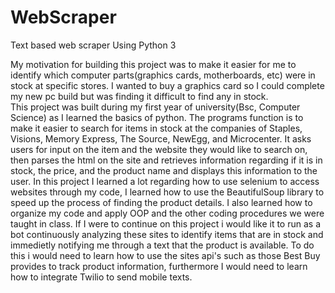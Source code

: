 # WebScraper
Text based web scraper Using Python 3

My motivation for building this project was to make it easier for me to identify which computer parts(graphics cards, motherboards, etc) were in stock at specific stores. I wanted to buy a graphics card so I could complete my new pc build but was finding it difficult to find any in stock.  
This project was built during my first year of university(Bsc, Computer Science) as I learned the basics of python.
The programs function is to make it easier to search for items in stock at the companies of Staples, Visions, Memory Express, The Source, NewEgg, and Microcenter. It asks users for input on the item and the website they would like to search on, then parses the html on the site and retrieves information regarding if it is in stock, the price, and the product name and displays this information to the user. 
In this project I learned a lot regarding how to use selenium to access websites through my code, I learned how to use the BeautifulSoup library to speed up the process of finding the product details. I also learned how to organize my code and apply OOP and the other coding procedures we were taught in class.
If I were to continue on this project i would like it to run as a bot continuously analyzing these sites to identify items that are in stock and immedietly notifying me through a text that the product is available. To do this i would need to learn how to use the sites api's such as those Best Buy provides to track product information, furthermore I would need to learn how to integrate Twilio to send mobile texts. 

